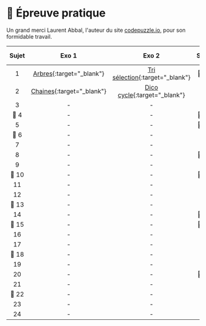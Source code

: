 # 📝 Épreuve pratique
Un grand merci Laurent Abbal, l'auteur du site [codepuzzle.io](https://www.codepuzzle.io), pour son formidable travail.



| Sujet | Exo 1                                                                      |  Exo 2                                                                     | Sujet | Exo 1                                                                      |  Exo 2                                                                     |
|:-----:|:--------------------------------------------------------------------------:|:--------------------------------------------------------------------------:|:-----:|:--------------------------------------------------------------------------:|:--------------------------------------------------------------------------:|
| 1     | [Arbres](https://www.codepuzzle.io/DH83G){:target="_blank"}                | [Tri sélection](https://www.codepuzzle.io/DH83G){:target="_blank"}         | 🎯 25 | - | - |
| 2     | [Chaines](https://www.codepuzzle.io/DSXPQ){:target="_blank"}               | [Dico cycle](https://www.codepuzzle.io/DYZWR){:target="_blank"}            | 26 | - | - |
| 3     | -               | -            | 27 | - | - |
| 🎯 4     | -               | -         | 🎯 28 | - | - |
| 5     | -               | -            | 🎯 29 | - | - |
| 🎯 6      | -               | -        | 30 | - | - |
| 7     | -               | -            | 31 | - | - |
| 8     | -               | -            | 🎯 32 | - | - |
| 9     | -               | -            | 33 | - | - |
| 🎯 10    | -               | -         | 🎯 34 | - | - |
| 11    | -               | -            | 35 | - | - |
| 12    | -               | -            | 36 | - | - |
| 🎯 13    | -               | -         | 37 | - | - |
| 14     | -               | -           | 🎯 38 | - | - |
| 🎯 15    | -               | -         | 🎯 39 | - | - |
| 16   | -               | -             | 40 | - | - |
| 17     | -               | -           | 41 | - | - |
| 🎯 18     | -               | -        | 42 | - | - |
| 19    | -               | -            | 43 | - | - |
| 20    | -               | -            | 🎯 44 | - | - |
| 21    | -               | -            | 45 | - | - |
| 🎯 22    | -               | -         | 46 | - | - |
| 23    | -               | -            | 47 | - | - |
| 24    | -               | -            | 48 | - | - |



<!--
- ### [Épreuve pratique niveau première - Facile (1-9)](https://notebook.basthon.fr/?from=https://raw.githubusercontent.com/abrugiere/tnsi/main/_ressources/6.1_prat11.ipynb){:target="_blank"}  

- ### [Épreuve pratique niveau première - Intermédiaire (10-17)](https://notebook.basthon.fr/?from=https://raw.githubusercontent.com/abrugiere/tnsi/main/_ressources/6.2_prat12.ipynb){:target="_blank"}  
- ### [Épreuve pratique niveau première - Confirmé (18-)](https://notebook.basthon.fr/?from=https://raw.githubusercontent.com/abrugiere/tnsi/main/_ressources/6.3_prat13.ipynb){:target="_blank"}  

- ### [Épreuve pratique niveau terminale - Facile](https://notebook.basthon.fr/?from=https://raw.githubusercontent.com/abrugiere/tnsi/main/_ressources/6.4_pratT1.ipynb){:target="_blank"}  
- ### [Épreuve pratique niveau terminale - Intermédiaire](https://notebook.basthon.fr/?from=https://raw.githubusercontent.com/abrugiere/tnsi/main/_ressources/6.5_pratT2.ipynb){:target="_blank"}  
- ### [Épreuve pratique niveau terminale - Confirmé](https://notebook.basthon.fr/?from=https://raw.githubusercontent.com/abrugiere/tnsi/main/_ressources/6.6_pratT3.ipynb){:target="_blank"}  

- ### [L'essentiel de ce qu'il faut savoir et savoir faire](https://notebook.basthon.fr/?from=https://raw.githubusercontent.com/abrugiere/tnsi/main/_ressources/6.7_essentiel.ipynb){:target="_blank"}  




-->
